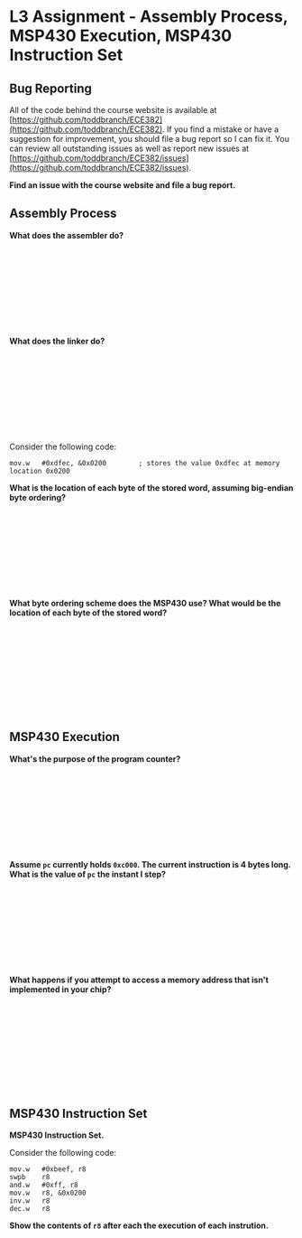 # L3 Assignment - Assembly Process, MSP430 Execution, MSP430 Instruction Set

## Bug Reporting

All of the code behind the course website is available at [https://github.com/toddbranch/ECE382](https://github.com/toddbranch/ECE382).  If you find a mistake or have a suggestion for improvement, you should file a bug report so I can fix it.  You can review all outstanding issues as well as report new issues at [https://github.com/toddbranch/ECE382/issues](https://github.com/toddbranch/ECE382/issues).

**Find an issue with the course website and file a bug report.**

## Assembly Process

**What does the assembler do?**
<br>
<br>
<br>
<br>
<br>
<br>
<br>
<br>
<br>
<br>
<br>
**What does the linker do?**
<br>
<br>
<br>
<br>
<br>
<br>
<br>
<br>
<br>
<br>
<br>
Consider the following code:
```
mov.w   #0xdfec, &0x0200        ; stores the value 0xdfec at memory location 0x0200
```

**What is the location of each byte of the stored word, assuming big-endian byte ordering?**
<br>
<br>
<br>
<br>
<br>
<br>
<br>
<br>
<br>
<br>
<br>
**What byte ordering scheme does the MSP430 use?  What would be the location of each byte of the stored word?**
<br>
<br>
<br>
<br>
<br>
<br>
<br>
<br>
<br>
<br>
<br>
## MSP430 Execution

**What's the purpose of the program counter?**
<br>
<br>
<br>
<br>
<br>
<br>
<br>
<br>
<br>
<br>
<br>
**Assume `pc` currently holds `0xc000`.  The current instruction is 4 bytes long.  What is the value of `pc` the instant I step?**
<br>
<br>
<br>
<br>
<br>
<br>
<br>
<br>
<br>
<br>
<br>
**What happens if you attempt to access a memory address that isn't implemented in your chip?**
<br>
<br>
<br>
<br>
<br>
<br>
<br>
<br>
<br>
<br>
<br>
## MSP430 Instruction Set

**MSP430 Instruction Set.**

Consider the following code:
```
mov.w   #0xbeef, r8
swpb    r8
and.w   #0xff, r8
mov.w   r8, &0x0200
inv.w   r8
dec.w   r8
```

**Show the contents of `r8` after each the execution of each instrution.**
<br>
<br>
<br>
<br>
<br>
<br>
<br>
<br>
<br>
<br>
<br>
